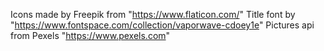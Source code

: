 Icons made by Freepik from "https://www.flaticon.com/"
Title font by "https://www.fontspace.com/collection/vaporwave-cdoey1e"
Pictures api from Pexels "https://www.pexels.com"
